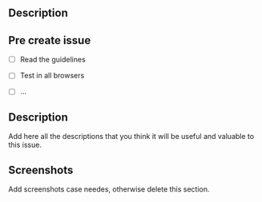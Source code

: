 ## Description

## Pre create issue

- [ ] Read the guidelines
- [ ] Test in all browsers
- [ ] ...


## Description

Add here all the descriptions that you think it will be useful and valuable to this issue.

## Screenshots

Add screenshots case needes, otherwise delete this section.
